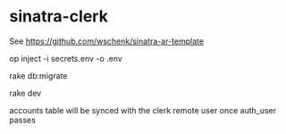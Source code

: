 # sinatra-clerk

See https://github.com/wschenk/sinatra-ar-template

op inject -i secrets.env -o .env

rake db:migrate

rake dev

accounts table will be synced with the clerk remote user once
auth_user passes
